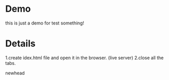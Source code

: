 # Demo
this is just a demo for test something!

# Details
1.create idex.html file and open it in the browser. (live server)
2.close all the tabs.

newhead
